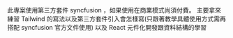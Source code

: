 此專案使用第三方套件 syncfusion ，如果使用在商業模式尚須付費。
主要拿來練習 Tailwind 的寫法以及第三方套件引入會怎樣寫(只跟著教學具體使用方式需再搭配 syncfusion 官方文件使用)
以及 React 元件化開發跟資料結構的學習
